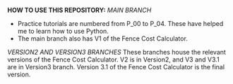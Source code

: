 **HOW TO USE THIS REPOSITORY:**
_MAIN BRANCH_
- Practice tutorials are numbered from P_00 to P_04. These have helped me to learn how to use Python.
- The main branch also has V1 of the Fence Cost Calculator.

_VERSION2 AND VERSION3 BRANCHES_
These branches house the relevant versions of the Fence Cost Calculator. V2 is in Version2, and V3 and V3.1 are in Version3 branch.
Version 3.1 of the Fence Cost Calculator is the final version.

